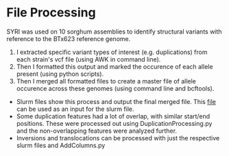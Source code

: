 # File Processing
SYRI was used on 10 sorghum assemblies to identify structural variants with reference to the BTx623 reference genome.  
1) I extracted specific variant types of interest (e.g. duplications) from each strain's vcf file (using AWK in command line).
2) Then I formatted this output and marked the occurence of each allele present (using python scripts).
3) Then I merged all formatted files to create a master file of allele occurence across these genomes (using command line and bcftools).

- Slurm files show this process and output the final merged file.  This [file](ExampleSyriOutput.vcf) can be used as an input for the slurm file.
- Some duplication features had a lot of overlap, with similar start/end positions.  These were processed out using DuplicationProcessing.py and the non-overlapping features were analyzed further.
- Inversions and translocations can be processed with just the respective slurm files and AddColumns.py
